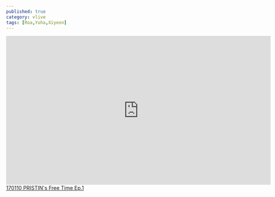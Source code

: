 ```yaml
---
published: true
category: vlive
tags: [Roa,Yuha,Xiyeon]
---
```

<iframe src="http://www.vlive.tv/embed/16891" frameborder="no" scrolling="no" marginwidth="0" marginheight="0" WIDTH="720" HEIGHT="405" allowfullscreen></iframe><br /><a href="" target="_blank">170110 PRISTIN's Free Time Ep.1</a>
